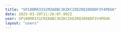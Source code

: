 ```yaml
---
title: "SP100RR331CMZA8BC3KZKCZXD2RQ3098DF3Y4PDGK"
date: 2025-03-20T11:26:07.092Z
user: SP100RR331CMZA8BC3KZKCZXD2RQ3098DF3Y4PDGK
layout: "users"
---
```

    